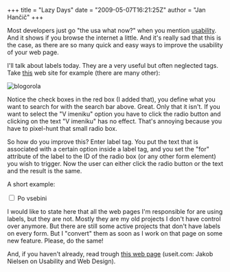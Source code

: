 +++
title = "Lazy Days"
date = "2009-05-07T16:21:25Z"
author = "Jan Hančič"
+++

Most developers just go "the usa what now?" when you mention [usability](http://en.wikipedia.org/wiki/Web_usability). And it shows if you browse the internet a little. And it's really sad that this is the case, as there are so many quick and easy ways to improve the usability of your web page.

I'll talk about labels today. They are a very useful but often neglected tags. Take [this](http://www.blogorola.com/si/index.php) web site for example (there are many other):

![blogorola](/post_images/blogorola.png)

Notice the check boxes in the red box (I added that), you define what you want to search for with the search bar above. Great. Only that it isn't.
If you want to select the "V imeniku" option you have to click the radio button and clicking on the text "V imeniku" has no effect. That's annoying because you have to pixel-hunt that small radio box.

So how do you improve this? Enter label tag. You put the text that is associated with a certain option inside a label tag, and you set the "for" attribute of the label to the ID of the radio box (or any other form element) you wish to trigger.
Now the user can either click the radio button or the text and the result is the same.

A short example:

<input type="checkbox" id="cbContent" name="cbSearchType" value="content" /> <label for="cbContent">Po vsebini</label>

I would like to state here that all the web pages I'm responsible for are using labels, but they are not. Mostly they are my old projects I don't have control over anymore. But there are still some active projects that don't have labels on every form. But I "convert" them as soon as I work on that page on some new feature. Please, do the same!

And, if you haven't already, read trough [this web page](http://www.useit.com/) (useit.com: Jakob Nielsen on Usability and Web Design).
